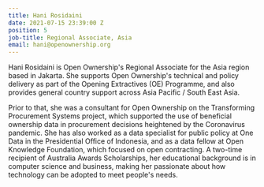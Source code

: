 ```yaml
---
title: Hani Rosidaini
date: 2021-07-15 23:39:00 Z
position: 5
job-title: Regional Associate, Asia
email: hani@openownership.org
---
```


Hani Rosidaini is Open Ownership's Regional Associate for the Asia region based in Jakarta. She supports Open Ownership's technical and policy delivery as part of the Opening Extractives (OE) Programme, and also provides general country support across Asia Pacific / South East Asia.

Prior to that, she was a consultant for Open Ownership on the Transforming Procurement Systems project, which supported the use of beneficial ownership data in procurement decisions heightened by the Coronavirus pandemic. She has also worked as a data specialist for public policy at One Data in the Presidential Office of Indonesia, and as a data fellow at Open Knowledge Foundation, which focused on open contracting. A two-time recipient of Australia Awards Scholarships, her educational background is in computer science and business, making her passionate about how technology can be adopted to meet people's needs.
